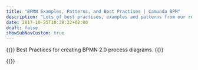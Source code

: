 ```yaml
---
title: "BPMN Examples, Patterns, and Best Practises | Camunda BPM"
description: "Lots of best practises, examples and patterns from our real life experience with BPMN. From the authors of Real Life BPMN."
date: 2017-10-25T10:39:22+02:00
draft: false
showSubNavCustom: true
---
```


{{<highlight title="BPMN Examples" >}}
Best Practices for creating BPMN 2.0 process diagrams.
{{</highlight>}}

{{<bpmn-examples >}}
